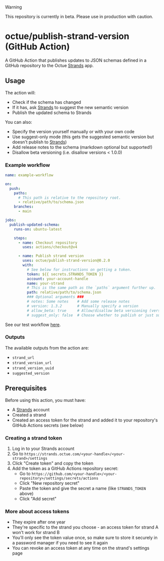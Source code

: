 > [!WARNING]
> This repository is currently in beta. Please use in production with caution.

# octue/publish-strand-version (GitHub Action)
A GitHub Action that publishes updates to JSON schemas defined in a GitHub repository to the Octue
[Strands](https://strands.octue.com) app.

## Usage
The action will:
- Check if the schema has changed
- If it has, ask [Strands](https://strands.octue.com) to suggest the new semantic version
- Publish the updated schema to Strands

You can also:
- Specify the version yourself manually or with your own code
- Use suggest-only mode (this gets the suggested semantic version but doesn't publish to
  [Strands](https://strands.octue.com))
- Add release notes to the schema (markdown optional but supported!)
- Disallow beta versioning (i.e. disallow versions < 1.0.0)

### Example workflow

```yaml
name: example-workflow

on:
  push:
    paths:
      # This path is relative to the repository root.
      - relative/path/to/schema.json
    branches:
      - main

jobs:
  publish-updated-schema:
    runs-on: ubuntu-latest

    steps:
      - name: Checkout repository
        uses: actions/checkout@v4

      - name: Publish strand version
        uses: octue/publish-strand-version@0.2.0
        with:
          # See below for instructions on getting a token.
          token: ${{ secrets.STRANDS_TOKEN }}
          account: your-account-handle
          name: your-strand
          # This is the same path as the `paths` argument further up.
          path: relative/path/to/schema.json
          ### Optional arguments ###
          # notes: Some notes    # Add some release notes
          # version: 1.3.2       # Manually specify a version
          # allow_beta: true     # Allow/disallow beta versioning (versions < 1.0.0)
          # suggest_only: false  # Choose whether to publish or just suggest the new version number
```

See our test workflow [here](.github/workflows/test-publish-strand-version.yml).

### Outputs
The available outputs from the action are:
- `strand_url`
- `strand_version_url`
- `strand_version_uuid`
- `suggested_version`

## Prerequisites
Before using this action, you must have:
- A [Strands](https://strands.octue.com) account
- Created a strand
- Created an access token for the strand and added it to your repository's GitHub Actions secrets (see below)

### Creating a strand token
1. Log in to your Strands account
2. Go to `https://strands.octue.com/<your-handle>/<your-strand>/settings`
4. Click "Create token" and copy the token
5. Add the token as a GitHub Actions repository secret:
   - Go to `https://github.com/<your-handle>/<your-repository>/settings/secrets/actions`
   - Click "New repository secret"
   - Paste the token and give the secret a name (like `STRANDS_TOKEN` above)
   - Click "Add secret"

### More about access tokens
- They expire after one year
- They're specific to the strand you choose - an access token for strand A won't work for strand B
- You'll only see the token value once, so make sure to store it securely in a password manager if you need to see it
  again
- You can revoke an access token at any time on the strand's settings page
